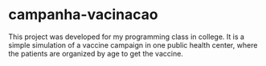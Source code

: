# campanha-vacinacao
This project was developed for my programming class in college. It is a simple simulation of a vaccine campaign in one public health center, where the patients are organized by age to get the vaccine.
